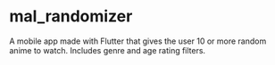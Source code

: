 # mal_randomizer

A mobile app made with Flutter that gives the user 10 or more random anime to watch. Includes genre and age rating filters.
